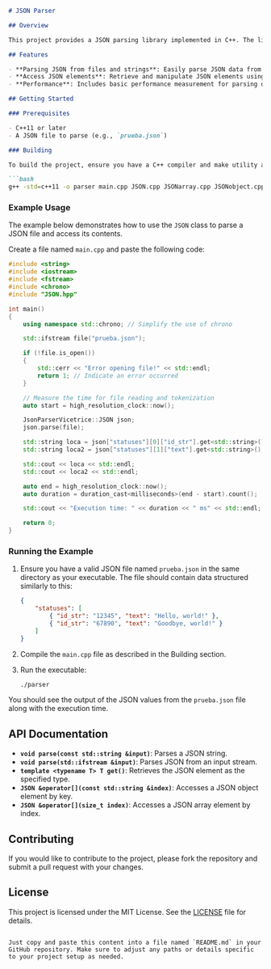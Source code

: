 
```markdown
# JSON Parser

## Overview

This project provides a JSON parsing library implemented in C++. The library includes a `JSON` class designed for parsing and accessing JSON data efficiently. This README provides an overview of how to use the `JSON` class and run the example provided.

## Features

- **Parsing JSON from files and strings**: Easily parse JSON data from file streams and string inputs.
- **Access JSON elements**: Retrieve and manipulate JSON elements using the provided API.
- **Performance**: Includes basic performance measurement for parsing operations.

## Getting Started

### Prerequisites

- C++11 or later
- A JSON file to parse (e.g., `prueba.json`)

### Building

To build the project, ensure you have a C++ compiler and make utility available. Use the following command to compile the project:

```bash
g++ -std=c++11 -o parser main.cpp JSON.cpp JSONarray.cpp JSONobject.cpp
```

### Example Usage

The example below demonstrates how to use the `JSON` class to parse a JSON file and access its contents. 

Create a file named `main.cpp` and paste the following code:

```cpp
#include <string>
#include <iostream>
#include <fstream>
#include <chrono>
#include "JSON.hpp"

int main()
{
    using namespace std::chrono; // Simplify the use of chrono

    std::ifstream file("prueba.json");

    if (!file.is_open())
    {
        std::cerr << "Error opening file!" << std::endl;
        return 1; // Indicate an error occurred
    }

    // Measure the time for file reading and tokenization
    auto start = high_resolution_clock::now();

    JsonParserVicetrice::JSON json;
    json.parse(file);

    std::string loca = json["statuses"][0]["id_str"].get<std::string>();
    std::string loca2 = json["statuses"][1]["text"].get<std::string>();

    std::cout << loca << std::endl;
    std::cout << loca2 << std::endl;

    auto end = high_resolution_clock::now();
    auto duration = duration_cast<milliseconds>(end - start).count();

    std::cout << "Execution time: " << duration << " ms" << std::endl;

    return 0;
}
```

### Running the Example

1. Ensure you have a valid JSON file named `prueba.json` in the same directory as your executable. The file should contain data structured similarly to this:

   ```json
   {
       "statuses": [
           { "id_str": "12345", "text": "Hello, world!" },
           { "id_str": "67890", "text": "Goodbye, world!" }
       ]
   }
   ```

2. Compile the `main.cpp` file as described in the Building section.

3. Run the executable:

   ```bash
   ./parser
   ```

You should see the output of the JSON values from the `prueba.json` file along with the execution time.

## API Documentation

- **`void parse(const std::string &input)`**: Parses a JSON string.
- **`void parse(std::ifstream &input)`**: Parses JSON from an input stream.
- **`template <typename T> T get()`**: Retrieves the JSON element as the specified type.
- **`JSON &operator[](const std::string &index)`**: Accesses a JSON object element by key.
- **`JSON &operator[](size_t index)`**: Accesses a JSON array element by index.

## Contributing

If you would like to contribute to the project, please fork the repository and submit a pull request with your changes.

## License

This project is licensed under the MIT License. See the [LICENSE](LICENSE) file for details.
```

Just copy and paste this content into a file named `README.md` in your GitHub repository. Make sure to adjust any paths or details specific to your project setup as needed.
